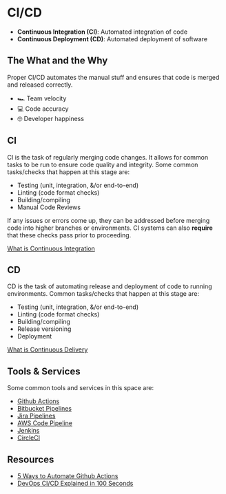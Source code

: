 # CI/CD

- **Continuous Integration (CI)**: Automated integration of code
- **Continuous Deployment (CD)**: Automated deployment of software

## The What and the Why

Proper CI/CD automates the manual stuff and ensures that code is merged and released correctly.
- 🏎 Team velocity
- 💻 Code accuracy
- 🤓 Developer happiness 

## CI

CI is the task of regularly merging code changes. It allows for common tasks to be run to ensure code quality and integrity. Some common tasks/checks that happen at this stage are:

- Testing (unit, integration, &/or end-to-end)
- Linting (code format checks)
- Building/compiling
- Manual Code Reviews

If any issues or errors come up, they can be addressed before merging code into higher branches or environments. CI systems can also **require** that these checks pass prior to proceeding.

[What is Continuous Integration](https://www.youtube.com/watch?v=1er2cjUq1UI)

## CD

CD is the task of automating release and deployment of code to running environments. Common tasks/checks that happen at this stage are:

- Testing (unit, integration, &/or end-to-end)
- Linting (code format checks)
- Building/compiling
- Release versioning
- Deployment

[What is Continuous Delivery](https://www.youtube.com/watch?v=2TTU5BB-k9U)

## Tools & Services

Some common tools and services in this space are:

- [Github Actions](https://docs.github.com/en/free-pro-team@latest/actions)
- [Bitbucket Pipelines](https://bitbucket.org/product/features/pipelines)
- [Jira Pipelines](https://www.atlassian.com/software/jira/guides/developers/ci-cd)
- [AWS Code Pipeline](https://aws.amazon.com/codepipeline/)
- [Jenkins](https://www.jenkins.io/)
- [CircleCI](https://circleci.com/)

## Resources

- [5 Ways to Automate Github Actions](https://www.youtube.com/watch?v=eB0nUzAI7M8)
- [DevOps CI/CD Explained in 100 Seconds](https://www.youtube.com/watch?v=scEDHsr3APg)

